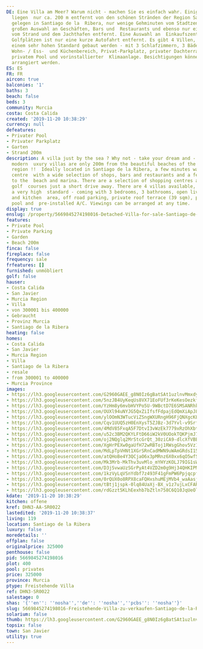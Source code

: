 ```yaml
---
DE: Eine Villa am Meer? Warum nicht - machen Sie es einfach wahr. Einige moderne Neubau-Luxusvillen
  liegen  nur ca. 200 m entfernt von den schönen Stränden der Region San Javier. Ideal
  gelegen in Santiago de la  Ribera, nur wenige Gehminuten vom Stadtzentrum mit einer
  großen Auswahl an Geschäften, Bars und  Restaurants und ebenso nur ein paar Minuten
  vom Strand und dem Jachthafen entfernt. Eine Auswahl an  Einkaufszentren und internationalen
  Golfplätzen ist nur eine kurze Autofahrt entfernt. Es gibt 4 Villen, die  alle mit
  einem sehr hohen Standard gebaut werden - mit 3 Schlafzimmern, 3 Bädern, offenem
  Wohn- / Ess-  und Küchenbereich, Privat-Parkplatz, privater Dachterrasse (39 m2),
  privatem Pool und vorinstallierter  Klimaanlage. Besichtigungen können jederzeit
  arrangiert werden.
ES: ES
FR: FR
aircon: true
balconies: '1'
baths: 3
beach: false
beds: 3
community: Murcia
costa: Costa Calida
created: '2019-11-20 10:38:29'
currency: null
defeatures:
- Privater Pool
- Privater Parkplatz
- Garten
- Strand 200m
description: A villa just by the sea ? Why not - take your dream and - live it. Some
  modern  uxury villas are only 200m from the beautiful beaches of the San Javier
  region !!  Ideally located in Santiago de la Ribera, a few minutes walk to the town
  centre  with a wide selection of shops, bars and restaurants and a few minutes walk
  to the  beach and marina. There are a selection of shopping centres and international
  golf  courses just a short drive away. There are 4 villas available, all built to
  a very high  standard - coming with 3 bedrooms, 3 bathrooms, open living/dining
  and kitchen  area, off road parking, private roof terrace (39 sqm), private swimming
  pool and  pre-installed A/C. Viewings can be arranged at any time.
display: true
enslug: /property/5669845274198016-Detached-Villa-for-sale-Santiago-de-la-Ribera/
features:
- Private Pool
- Private Parking
- Garden
- Beach 200m
finca: false
fireplace: false
frequency: sale
frfeatures: []
furnished: unmöbliert
golf: false
hauser:
- Costa Calida
- San Javier
- Murcia Region
- Villa
- von 300001 bis 400000
- Gebraucht
- Provinz Murcia
- Santiago de la Ribera
heating: false
homes:
- Costa Calida
- San Javier
- Murcia Region
- Villa
- Santiago de la Ribera
- resale
- from 300001 to 400000
- Murcia Province
images:
- https://lh3.googleusercontent.com/G2960GAEE_g8N0Iz6gBatSAt1uzlnvMmxdy7ha2JISxLYZ2rYgrDWbmcYVTshTfgKItYTuoUkVbZgXGWnYWw=w640-rj-e30-l100
- https://lh3.googleusercontent.com/5nzJB4UyKeqUs8VX71EoFUf3rKeKesOezkf_15Ft4jCvhm6T2fCL49K1RR2TSOLHkHuwYUWzkcRrcFyiGEux8Q=w640-rj-e30-l100
- https://lh3.googleusercontent.com/YzHm8y6mvbHVYPo5U-9WBctD7E6SMSANRhkYg5UxQXz1xvCIGkobmtlNohRDe4_OVIRt9xLvcdQ93fqRCfw=w640-rj-e30-l100
- https://lh3.googleusercontent.com/OUXl94uNYJG5QxZiIfsfFdpajEdQmXiApJ8ctXtJ66Az4g83KJ-kGj12NqWJznVZBuJWuKwuXQ-DNO7hAUOz=w640-rj-e30-l100
- https://lh3.googleusercontent.com/ylOOmN3WTucViZSngWXURngH96FjQNXgcKLr0DXG16P-ybwuIzHLtXFyD56bx3xSzhNE1jvGMvlR1OTI8xgU=w640-rj-e30-l100
- https://lh3.googleusercontent.com/Cqv1UUQ5zH0EnXysT5ZJBz-3d7Yvl-v9SrfffYt5ZbGqjcSNu5b32JbcB4LqF02kFI168B1FCggkYujKn-o=w640-rj-e30-l100
- https://lh3.googleusercontent.com/4MdV85FxqA5F7DtvI3vWzEk7779xRzOhXbtl4-B-AxRYr3G523fPFKjzFt1ZF8zuH7dc9os2n8Iq_aDJMluu=w640-rj-e30-l100
- https://lh3.googleusercontent.com/u52c3BM2QKYLFtD66iW2kV0UOokTQKPjmJ7zhLLwZcUuFp3YoAVhVVWjiGFELdgXb-R9_i72ZviIKFKBS1ebXg=w640-rj-e30-l100
- https://lh3.googleusercontent.com/oj2NQglq2MrStcGrQt_30ziCA9-dlcXfVBEdXq_r8Ah3lGbURc5OPZihCHS6_9Im6KkGqaqvbCnGump2QIwH=w640-rj-e30-l100
- https://lh3.googleusercontent.com/XgHrPEXw0gaUfH72wRBToj1RWsgGhov5Vz1VQ2JCxv2b7VN37wjgCPe1z_wNh_qZT_lckzDTVGwkUzmoVr5J=w640-rj-e30-l100
- https://lh3.googleusercontent.com/MdLpTpVHNt1XGrSRnCadMWN9uWAmGRdsI15Z-J4cLrxGAZVAFyc58e_WEhp1Tl-BJ2dYKGbMpLRsucHsvgiH=w640-rj-e30-l100
- https://lh3.googleusercontent.com/atQHoBe4Y3QCjaO6x3pMRnz6X0xx6qO5wfS90DKMUbH4DGOWDnK54lRjFcKSvo7EZ7pWqhwL3-YejJ0wgpsp=w640-rj-e30-l100
- https://lh3.googleusercontent.com/Mk3Mrb-MkThv3uvMlo_mYHYzKOLJ79IG1sWeF6rXdJmxoTSdr-Fmm70-iKh5JYjomeFDMD4RBTOuas67yoV7=w640-rj-e30-l100
- https://lh3.googleusercontent.com/D3jSvwaUzSGrPyAt4VZD2m0g9Hj34QHKIPMIlXSI7G0zMPkpeZ1yyFxTTw1zgL1eGvghDDZ2c6Z3DcXvWFOfpQ=w640-rj-e30-l100
- https://lh3.googleusercontent.com/1kzVyLqVSnYdbf7z493F41gFmPW6Ppjqcpf_wleTmShhO-YpxHvAljrP3l0kK87zhPjK7rkJ_kso1Pj4LGngDw=w640-rj-e30-l100
- https://lh3.googleusercontent.com/0rQUX0o8RPX8caFQHxshuMEjMVb4_waAasj795x9ur39wxq0VpcJ_u49-1VgLG-TGlguOXGZGZQ2fAecVKuH=w640-rj-e30-l100
- https://lh3.googleusercontent.com/tBtj1jspk-0lq84UaXj-BX_v1z7ujLxCFARIpKn6NocWaLRRU_DlLTZHoxmdrTokKVwNU3M859ESVXF_VG8=w640-rj-e30-l100
- https://lh3.googleusercontent.com/rdGzzt5KLhEexhb7bZtln758C6Q10JqUeOlQ9GvUvWC6HA4t7eG8_rTSP3UzVvUguQlSZJC9V_CpSE54-rx7=w640-rj-e30-l100
kdate: '2019-11-20 10:38:29'
kitchen: offene
kref: DHN3-AA-SR0022
lastedited: '2019-11-20 10:38:37'
living: 119
location: Santiago de la Ribera
luxury: false
moredetails: ''
offplan: false
originalprice: 325000
penthouse: false
pid: 5669845274198016
plot: 400
pool: privates
price: 325000
province: Murcia
ptype: Freistehende Villa
ref: DHN3-SR0022
salestage: 0
shas: '{''en'': ''nosha'',''de'': ''nosha'',''pcbs'': ''nosha''}'
slug: 5669845274198016-Freistehende-Villa-zu-verkaufen-Santiago-de-la-Ribera/
solarium: false
thumb: https://lh3.googleusercontent.com/G2960GAEE_g8N0Iz6gBatSAt1uzlnvMmxdy7ha2JISxLYZ2rYgrDWbmcYVTshTfgKItYTuoUkVbZgXGWnYWw=w400-h240-n-rj-e30-l100
topsix: false
town: San Javier
utility: true
---
```

